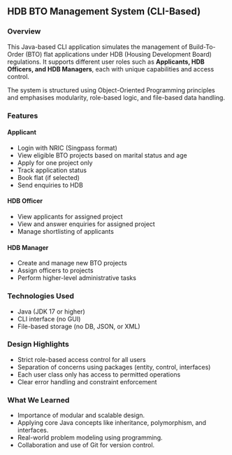 ## **HDB BTO Management System (CLI-Based)**
### **Overview**
This Java-based CLI application simulates the management of Build-To-Order (BTO) flat applications under HDB (Housing Development Board) regulations. It supports different user roles such as **Applicants, HDB Officers, and HDB Managers**, each with unique capabilities and access control.

The system is structured using Object-Oriented Programming principles and emphasises modularity, role-based logic, and file-based data handling.

### **Features**
#### **Applicant**
- Login with NRIC (Singpass format)
- View eligible BTO projects based on marital status and age
- Apply for one project only
- Track application status
- Book flat (if selected)
- Send enquiries to HDB

#### **HDB Officer**
- View applicants for assigned project
- View and answer enquiries for assigned project
- Manage shortlisting of applicants

#### **HDB Manager**
- Create and manage new BTO projects
- Assign officers to projects
- Perform higher-level administrative tasks  

### **Technologies Used**
- Java (JDK 17 or higher)
- CLI interface (no GUI)
- File-based storage (no DB, JSON, or XML)

### **Design Highlights**
- Strict role-based access control for all users
- Separation of concerns using packages (entity, control, interfaces)
- Each user class only has access to permitted operations
- Clear error handling and constraint enforcement

### **What We Learned**
- Importance of modular and scalable design.
- Applying core Java concepts like inheritance, polymorphism, and interfaces.
- Real-world problem modeling using programming.
- Collaboration and use of Git for version control.
